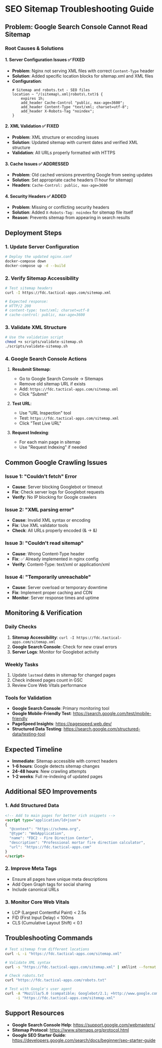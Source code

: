 # SEO Sitemap Troubleshooting Guide

## Problem: Google Search Console Cannot Read Sitemap

### Root Causes & Solutions

#### 1. **Server Configuration Issues** ✅ FIXED
- **Problem**: Nginx not serving XML files with correct `Content-Type` header
- **Solution**: Added specific location blocks for sitemap.xml and XML files
- **Configuration**: 
  ```nginx
  # Sitemap and robots.txt - SEO files
  location ~ ^/(sitemap\.xml|robots\.txt)$ {
      expires 1h;
      add_header Cache-Control "public, max-age=3600";
      add_header Content-Type "text/xml; charset=utf-8";
      add_header X-Robots-Tag "noindex";
  }
  ```

#### 2. **XML Validation** ✅ FIXED
- **Problem**: XML structure or encoding issues
- **Solution**: Updated sitemap with current dates and verified XML structure
- **Validation**: All URLs properly formatted with HTTPS

#### 3. **Cache Issues** ✅ ADDRESSED
- **Problem**: Old cached versions preventing Google from seeing updates
- **Solution**: Set appropriate cache headers (1 hour for sitemap)
- **Headers**: `Cache-Control: public, max-age=3600`

#### 4. **Security Headers** ✅ ADDED
- **Problem**: Missing or conflicting security headers
- **Solution**: Added `X-Robots-Tag: noindex` for sitemap file itself
- **Reason**: Prevents sitemap from appearing in search results

## Deployment Steps

### 1. Update Server Configuration
```bash
# Deploy the updated nginx.conf
docker-compose down
docker-compose up -d --build
```

### 2. Verify Sitemap Accessibility
```bash
# Test sitemap headers
curl -I https://fdc.tactical-apps.com/sitemap.xml

# Expected response:
# HTTP/2 200 
# content-type: text/xml; charset=utf-8
# cache-control: public, max-age=3600
```

### 3. Validate XML Structure
```bash
# Use the validation script
chmod +x scripts/validate-sitemap.sh
./scripts/validate-sitemap.sh
```

### 4. Google Search Console Actions
1. **Resubmit Sitemap**:
   - Go to Google Search Console → Sitemaps
   - Remove old sitemap URL if exists
   - Add: `https://fdc.tactical-apps.com/sitemap.xml`
   - Click "Submit"

2. **Test URL**:
   - Use "URL Inspection" tool
   - Test: `https://fdc.tactical-apps.com/sitemap.xml`
   - Click "Test Live URL"

3. **Request Indexing**:
   - For each main page in sitemap
   - Use "Request Indexing" if needed

## Common Google Crawling Issues

### Issue 1: "Couldn't fetch" Error
- **Cause**: Server blocking Googlebot or timeout
- **Fix**: Check server logs for Googlebot requests
- **Verify**: No IP blocking for Google crawlers

### Issue 2: "XML parsing error"
- **Cause**: Invalid XML syntax or encoding
- **Fix**: Use XML validator tools
- **Check**: All URLs properly encoded (& → &amp;)

### Issue 3: "Couldn't read sitemap"
- **Cause**: Wrong Content-Type header
- **Fix**: ✅ Already implemented in nginx config
- **Verify**: Content-Type: text/xml or application/xml

### Issue 4: "Temporarily unreachable"
- **Cause**: Server overload or temporary downtime
- **Fix**: Implement proper caching and CDN
- **Monitor**: Server response times and uptime

## Monitoring & Verification

### Daily Checks
1. **Sitemap Accessibility**: `curl -I https://fdc.tactical-apps.com/sitemap.xml`
2. **Google Search Console**: Check for new crawl errors
3. **Server Logs**: Monitor for Googlebot activity

### Weekly Tasks
1. Update `lastmod` dates in sitemap for changed pages
2. Check indexed pages count in GSC
3. Review Core Web Vitals performance

### Tools for Validation
- **Google Search Console**: Primary monitoring tool
- **Google Mobile-Friendly Test**: https://search.google.com/test/mobile-friendly
- **PageSpeed Insights**: https://pagespeed.web.dev/
- **Structured Data Testing**: https://search.google.com/structured-data/testing-tool

## Expected Timeline
- **Immediate**: Sitemap accessible with correct headers
- **1-6 hours**: Google detects sitemap changes
- **24-48 hours**: New crawling attempts
- **1-2 weeks**: Full re-indexing of updated pages

## Additional SEO Improvements

### 1. Add Structured Data
```html
<!-- Add to main pages for better rich snippets -->
<script type="application/ld+json">
{
  "@context": "https://schema.org",
  "@type": "WebApplication",
  "name": "FDC2 - Fire Direction Center",
  "description": "Professional mortar fire direction calculator",
  "url": "https://fdc.tactical-apps.com"
}
</script>
```

### 2. Improve Meta Tags
- Ensure all pages have unique meta descriptions
- Add Open Graph tags for social sharing
- Include canonical URLs

### 3. Monitor Core Web Vitals
- LCP (Largest Contentful Paint) < 2.5s
- FID (First Input Delay) < 100ms  
- CLS (Cumulative Layout Shift) < 0.1

## Troubleshooting Commands

```bash
# Test sitemap from different locations
curl -L -i "https://fdc.tactical-apps.com/sitemap.xml"

# Validate XML syntax
curl -s "https://fdc.tactical-apps.com/sitemap.xml" | xmllint --format -

# Check robots.txt
curl "https://fdc.tactical-apps.com/robots.txt"

# Test with Google's user agent
curl -A "Mozilla/5.0 (compatible; Googlebot/2.1; +http://www.google.com/bot.html)" \
     -i "https://fdc.tactical-apps.com/sitemap.xml"
```

## Support Resources
- **Google Search Console Help**: https://support.google.com/webmasters/
- **Sitemap Protocol**: https://www.sitemaps.org/protocol.html
- **Google SEO Starter Guide**: https://developers.google.com/search/docs/beginner/seo-starter-guide
